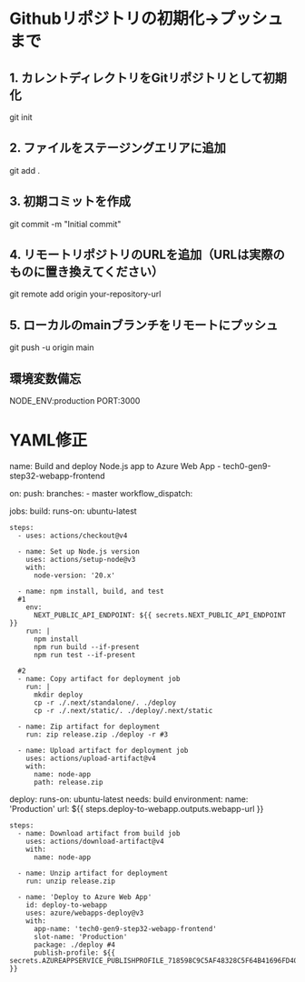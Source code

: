 # Githubリポジトリの初期化→プッシュまで

## 1. カレントディレクトリをGitリポジトリとして初期化
git init

## 2. ファイルをステージングエリアに追加
git add .

## 3. 初期コミットを作成
git commit -m "Initial commit"

## 4. リモートリポジトリのURLを追加（URLは実際のものに置き換えてください）
git remote add origin your-repository-url

## 5. ローカルのmainブランチをリモートにプッシュ
git push -u origin main


## 環境変数備忘
NODE_ENV:production
PORT:3000


# YAML修正

name: Build and deploy Node.js app to Azure Web App - tech0-gen9-step32-webapp-frontend

on:
  push:
    branches:
      - master
  workflow_dispatch:

jobs:
  build:
    runs-on: ubuntu-latest

    steps:
      - uses: actions/checkout@v4

      - name: Set up Node.js version
        uses: actions/setup-node@v3
        with:
          node-version: '20.x'

      - name: npm install, build, and test
      #1
        env:
          NEXT_PUBLIC_API_ENDPOINT: ${{ secrets.NEXT_PUBLIC_API_ENDPOINT }}
        run: |
          npm install
          npm run build --if-present
          npm run test --if-present

      #2
      - name: Copy artifact for deployment job
        run: |
          mkdir deploy
          cp -r ./.next/standalone/. ./deploy
          cp -r ./.next/static/. ./deploy/.next/static

      - name: Zip artifact for deployment
        run: zip release.zip ./deploy -r #3

      - name: Upload artifact for deployment job
        uses: actions/upload-artifact@v4
        with:
          name: node-app
          path: release.zip

  deploy:
    runs-on: ubuntu-latest
    needs: build
    environment:
      name: 'Production'
      url: ${{ steps.deploy-to-webapp.outputs.webapp-url }}
    
    steps:
      - name: Download artifact from build job
        uses: actions/download-artifact@v4
        with:
          name: node-app

      - name: Unzip artifact for deployment
        run: unzip release.zip
      
      - name: 'Deploy to Azure Web App'
        id: deploy-to-webapp
        uses: azure/webapps-deploy@v3
        with:
          app-name: 'tech0-gen9-step32-webapp-frontend'
          slot-name: 'Production'
          package: ./deploy #4
          publish-profile: ${{ secrets.AZUREAPPSERVICE_PUBLISHPROFILE_718598C9C5AF48328C5F64B41696FD40 }}
